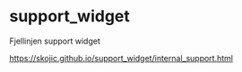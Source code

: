 # support_widget
Fjellinjen support widget

https://skojic.github.io/support_widget/internal_support.html
